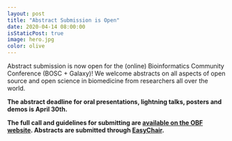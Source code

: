 ```yaml
---
layout: post
title: "Abstract Submission is Open"
date: 2020-04-14 08:00:00
isStaticPost: true
image: hero.jpg
color: olive
---
```


Abstract submission is now open for the (online) Bioinformatics Community Conference (BOSC + Galaxy)! We welcome abstracts on all aspects of open source and open science in biomedicine from researchers all over the world.

**The abstract deadline for oral presentations, lightning talks, posters and demos is April 30th.**

**The full call and guidelines for submitting are [available on the OBF website](https://www.open-bio.org/events/bosc/submit/). Abstracts are submitted through [EasyChair](https://easychair.org/conferences/?conf=bcc2020).**
